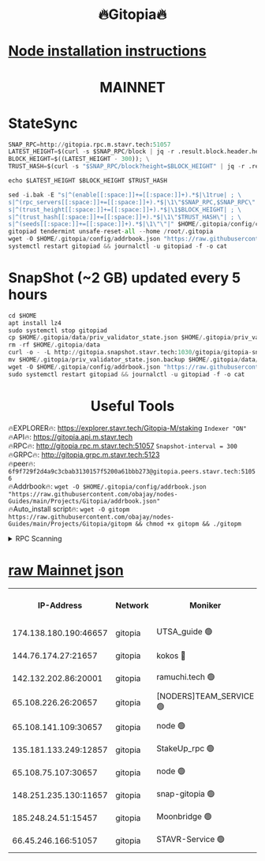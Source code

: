 <h1 align="center"> 🔥Gitopia🔥</h1>

[Node installation instructions](https://github.com/obajay/nodes-Guides/tree/main/Projects/Gitopia)
=

<h1 align="center"> MAINNET</h1>

# StateSync
```python
SNAP_RPC=http://gitopia.rpc.m.stavr.tech:51057
LATEST_HEIGHT=$(curl -s $SNAP_RPC/block | jq -r .result.block.header.height); \
BLOCK_HEIGHT=$((LATEST_HEIGHT - 300)); \
TRUST_HASH=$(curl -s "$SNAP_RPC/block?height=$BLOCK_HEIGHT" | jq -r .result.block_id.hash)

echo $LATEST_HEIGHT $BLOCK_HEIGHT $TRUST_HASH

sed -i.bak -E "s|^(enable[[:space:]]+=[[:space:]]+).*$|\1true| ; \
s|^(rpc_servers[[:space:]]+=[[:space:]]+).*$|\1\"$SNAP_RPC,$SNAP_RPC\"| ; \
s|^(trust_height[[:space:]]+=[[:space:]]+).*$|\1$BLOCK_HEIGHT| ; \
s|^(trust_hash[[:space:]]+=[[:space:]]+).*$|\1\"$TRUST_HASH\"| ; \
s|^(seeds[[:space:]]+=[[:space:]]+).*$|\1\"\"|" $HOME/.gitopia/config/config.toml
gitopiad tendermint unsafe-reset-all --home /root/.gitopia
wget -O $HOME/.gitopia/config/addrbook.json "https://raw.githubusercontent.com/obajay/nodes-Guides/main/Projects/Gitopia/addrbook.json"
systemctl restart gitopiad && journalctl -u gitopiad -f -o cat
```
# SnapShot (~2 GB) updated every 5 hours
```python
cd $HOME
apt install lz4
sudo systemctl stop gitopiad
cp $HOME/.gitopia/data/priv_validator_state.json $HOME/.gitopia/priv_validator_state.json.backup
rm -rf $HOME/.gitopia/data
curl -o - -L http://gitopia.snapshot.stavr.tech:1030/gitopia/gitopia-snap.tar.lz4 | lz4 -c -d - | tar -x -C $HOME/.gitopia --strip-components 2
mv $HOME/.gitopia/priv_validator_state.json.backup $HOME/.gitopia/data/priv_validator_state.json
wget -O $HOME/.gitopia/config/addrbook.json "https://raw.githubusercontent.com/obajay/nodes-Guides/main/Projects/Gitopia/addrbook.json"
sudo systemctl restart gitopiad && journalctl -u gitopiad -f -o cat
```
 <h1 align="center"> Useful Tools</h1>

🔥EXPLORER🔥:      https://explorer.stavr.tech/Gitopia-M/staking  `Indexer "ON"` \
🔥API🔥: 			 		 https://gitopia.api.m.stavr.tech \
🔥RPC🔥:           http://gitopia.rpc.m.stavr.tech:51057              `Snapshot-interval = 300` \
🔥GRPC🔥:          http://gitopia.grpc.m.stavr.tech:5123 \
🔥peer🔥:					 `6f9f729f2d4a9c3cbab3130157f5200a61bbb273@gitopia.peers.stavr.tech:51056` \
🔥Addrbook🔥:    ```wget -O $HOME/.gitopia/config/addrbook.json "https://raw.githubusercontent.com/obajay/nodes-Guides/main/Projects/Gitopia/addrbook.json"``` \
🔥Auto_install script🔥: ```wget -O gitopm https://raw.githubusercontent.com/obajay/nodes-Guides/main/Projects/Gitopia/gitopm && chmod +x gitopm && ./gitopm```


<details>
<summary>RPC Scanning</summary>

<h2 align="center"> We scan nodes in real time every 4 hours. And we provide the final result of RPC endpoints.
We cannot influence the operation of these nodes in any way. </h2>


```python
If Voting Power is higher than 0 --> then the Node is a validator of the network and may be subject to attack and be a potential threat to the chain.
```
```python
We marked such validators with a red symbol
```

</details>

[raw Mainnet json](https://rpc-check.gitopm.stavr.tech/gitopm/rpc-gitopm-result.json)
=

<table><tr><th>IP-Address</th><th>Network</th><th>Moniker</th><th>Latest Block Height</th><th>Earliest Block Height</th><th>Catching Up</th><th>Voting Power</th><th>Scan Time</th></tr><tr><td>174.138.180.190:46657</td><td>gitopia</td><td>UTSA_guide 🟢</td><td>9814492</td><td>6071990</td><td>False</td><td>0</td><td>2023-11-28T15:51:21.585838167UTC</td></tr><tr><td>144.76.174.27:21657</td><td>gitopia</td><td>kokos 🔴</td><td>9814513</td><td>6071990</td><td>False</td><td>936373</td><td>2023-11-28T15:51:54.912712055UTC</td></tr><tr><td>142.132.202.86:20001</td><td>gitopia</td><td>ramuchi.tech 🟢</td><td>9814511</td><td>6548337</td><td>False</td><td>0</td><td>2023-11-28T15:51:52.164504628UTC</td></tr><tr><td>65.108.226.26:20657</td><td>gitopia</td><td>[NODERS]TEAM_SERVICE 🟢</td><td>9814524</td><td>6846001</td><td>False</td><td>0</td><td>2023-11-28T15:52:12.051329189UTC</td></tr><tr><td>65.108.141.109:30657</td><td>gitopia</td><td>node 🟢</td><td>9814511</td><td>6931333</td><td>False</td><td>0</td><td>2023-11-28T15:51:51.613443594UTC</td></tr><tr><td>135.181.133.249:12857</td><td>gitopia</td><td>StakeUp_rpc 🟢</td><td>9814511</td><td>8010001</td><td>False</td><td>0</td><td>2023-11-28T15:51:52.550104919UTC</td></tr><tr><td>65.108.75.107:30657</td><td>gitopia</td><td>node 🟢</td><td>9814520</td><td>8802845</td><td>False</td><td>0</td><td>2023-11-28T15:52:05.494118551UTC</td></tr><tr><td>148.251.235.130:11657</td><td>gitopia</td><td>snap-gitopia 🟢</td><td>9814511</td><td>9516001</td><td>False</td><td>0</td><td>2023-11-28T15:51:51.873853444UTC</td></tr><tr><td>185.248.24.51:15457</td><td>gitopia</td><td>Moonbridge 🟢</td><td>9814505</td><td>9781501</td><td>False</td><td>0</td><td>2023-11-28T15:51:43.044247378UTC</td></tr><tr><td>66.45.246.166:51057</td><td>gitopia</td><td>STAVR-Service 🟢</td><td>9814496</td><td>9804001</td><td>False</td><td>0</td><td>2023-11-28T15:51:28.315135369UTC</td></tr></table>
